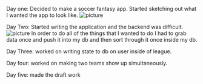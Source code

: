 Day one:
    Decided to make a soccer fantasy app. Started sketching out what I wanted the app to look like.
    ![picture]('./client/images/donuts.jpg')

Day Two:
    Started writing the application and the backend was difficult.     
    ![picture]('./client/images/whiteboard.jpg')
    In order to do all of the things that I wanted to do I had to grab data once and push it into my db and then sort through it once inside my db.

Day Three:
    worked on writing state to db on user inside of league. 

Day four:
    worked on making two teams show up simultaneously.

Day five:
    made the draft work    